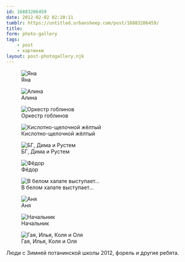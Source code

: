 ```yaml
---
id: 16883206459
date: 2012-02-02 02:20:11
tumblr: https://untitled.urbansheep.com/post/16883206459/
title:
form: photo-gallery
tags:
    - post
    - картинки
layout: post-photogallery.njk
---
```


<div class="gallery">
<figure>
<img src="/media/16883206459_1.jpg" alt="Яна" loading="lazy" />
<figcaption>Яна</figcaption>
</figure>
<figure>
<img src="/media/16883206459_2.jpg" alt="Алина" loading="lazy" />
<figcaption>Алина</figcaption>
</figure>
<figure>
<img src="/media/16883206459_3.jpg" alt="Оркестр гоблинов" loading="lazy" />
<figcaption>Оркестр гоблинов</figcaption>
</figure>
<figure>
<img src="/media/16883206459_4.jpg" alt="Кислотно-щелочной жёлтый" loading="lazy" />
<figcaption>Кислотно-щелочной жёлтый</figcaption>
</figure>
<figure>
<img src="/media/16883206459_5.jpg" alt="БГ, Дима и Рустем" loading="lazy" />
<figcaption>БГ, Дима и Рустем</figcaption>
</figure>
<figure>
<img src="/media/16883206459_6.jpg" alt="Фёдор" loading="lazy" />
<figcaption>Фёдор</figcaption>
</figure>
<figure>
<img src="/media/16883206459_7.jpg" alt="В белом халате выступает..." loading="lazy" />
<figcaption>В белом халате выступает...</figcaption>
</figure>
<figure>
<img src="/media/16883206459_8.jpg" alt="Аня" loading="lazy" />
<figcaption>Аня</figcaption>
</figure>
<figure>
<img src="/media/16883206459_9.jpg" alt="Начальник" loading="lazy" />
<figcaption>Начальник</figcaption>
</figure>
<figure>
<img src="/media/16883206459_10.jpg" alt="Гая, Илья, Коля и Оля" loading="lazy" />
<figcaption>Гая, Илья, Коля и Оля</figcaption>
</figure>
</div>

<p>Люди с Зимней потанинской школы 2012, форель и другие ребята.</p>
